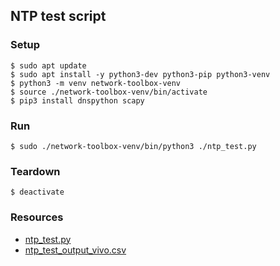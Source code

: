 ## NTP test script

### Setup

```
$ sudo apt update
$ sudo apt install -y python3-dev python3-pip python3-venv
$ python3 -m venv network-toolbox-venv
$ source ./network-toolbox-venv/bin/activate
$ pip3 install dnspython scapy
```

### Run

```
$ sudo ./network-toolbox-venv/bin/python3 ./ntp_test.py
```

### Teardown

```
$ deactivate
```

### Resources

* [ntp_test.py](./ntp_test.py)
* [ntp_test_output_vivo.csv](./ntp_test_output_vivo.csv)
